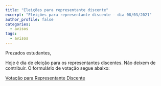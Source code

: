 ```yaml
---
title: "Eleições para representante discente"
excerpt: "Eleições para representante discente - dia 08/03/2021"
author_profile: false
categories:
  - avisos
tags:
  - avisos
---
```


Prezados estudantes,

Hoje é dia de eleição para os representantes discentes. Não deixem de contribuir. O formulário de votação segue abaixo:

[Votação para Representante Discente](https://docs.google.com/forms/d/1fFpdGSf8PaMPFi2n5Zeaf5ttY0B1WqTkrxOuYKyqvic/edit)